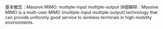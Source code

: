 基本概念：Massive MIMO: multiple-input multiple-output
详细解释：Massive MIMO is a multi-user MIMO (multiple-input multiple-output) technology that can provide uniformly good service to wireless terminals in high-mobility environments.
